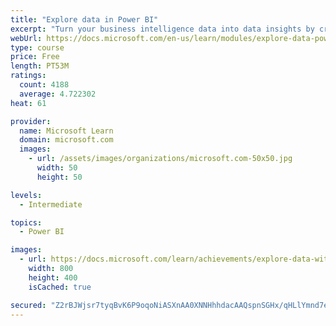 ```yaml
---
title: "Explore data in Power BI"
excerpt: "Turn your business intelligence data into data insights by creating and configuring Power BI dashboards."
webUrl: https://docs.microsoft.com/en-us/learn/modules/explore-data-power-bi/
type: course
price: Free
length: PT53M
ratings:
  count: 4188
  average: 4.722302
heat: 61

provider:
  name: Microsoft Learn
  domain: microsoft.com
  images:
    - url: /assets/images/organizations/microsoft.com-50x50.jpg
      width: 50
      height: 50

levels:
  - Intermediate

topics:
  - Power BI

images:
  - url: https://docs.microsoft.com/learn/achievements/explore-data-with-power-bi-desktop-social.png
    width: 800
    height: 400
    isCached: true

secured: "Z2rBJWjsr7tyqBvK6P9oqoNiASXnAA0XNNHhhdacAAQspnSGHx/qHLlYmnd7eckl7vot3jjgucI2HgIkhOZdfYg8WTP8LR0PvDwYKThUZog/WJU5gTkhvnMX8uhkUI2RpO2Vun5ncD44GWRN9uh/Y5QXvXk2CbeT9mqOwz/1CZjToSkrQDxY/UhpTH8gHJgYZ0M3uvhchN5HexHlt80YeQZdLA3xcgVRqfepC0bFbiNSJkK3HcKgc8nLkzrqxrZlm5AuVk6lJBz9BYVVAFX6no2FA5DV/4jF/aFSWDztf1xFNtdzu6sElLLjX5ExjPiDilQtHhoHF0UHVxFPupfhFuR+ymbxtWnKfEJaSH/eAko0wFU5vU4ncWCVoLV4t2J78BLe4UoN7x8zYheVS8AQ7XG0b0tM+9KGMOXdPWk9C6Y=;Ex4bNEWsLfJHrEtIlJaEeg=="
---
```


